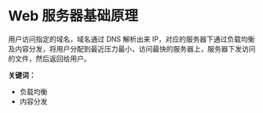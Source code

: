 # Web 服务器基础原理

用户访问指定的域名，域名通过 DNS 解析出来 IP，对应的服务器下通过负载均衡及内容分发，将用户分配到最近压力最小，访问最快的服务器上，服务器下发访问的文件，然后返回给用户。

**关键词：**

- 负载均衡
- 内容分发
